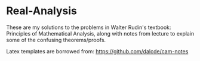 # Real-Analysis

These are my solutions to the problems in Walter Rudin's textbook: Principles of Mathematical Analysis, along with notes from lecture
to explain some of the confusing theorems/proofs.

Latex templates are borrowed from: https://github.com/dalcde/cam-notes
